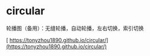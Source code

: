 # circular
轮播图（备用）：无缝轮播，自动轮播，左右切换，索引切换

[ https://tonyzhou1890.github.io/circular/](https://tonyzhou1890.github.io/circular/)
